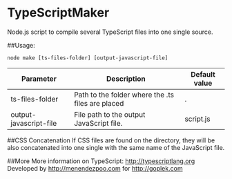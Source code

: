# TypeScriptMaker
Node.js script to compile several TypeScript files into one single source.

##Usage:
```
node make [ts-files-folder] [output-javascript-file]
```

| Parameter              | Description                                       | Default value |
-------------------------|---------------------------------------------------|---------------|
| ts-files-folder        | Path to the folder where the .ts files are placed | .             |
| output-javascript-file | File path to the output JavaScript file.          | script.js     |

##CSS Concatenation
If CSS files are found on the directory, they will be also concatenated into one single
with the same name of the JavaScript file.

##More
More information on TypeScript: http://typescriptlang.org
Developed by http://menendezpoo.com for http://goplek.com
